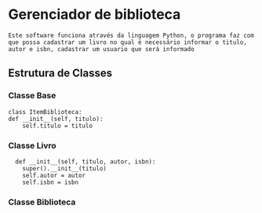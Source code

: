 # Gerenciador de biblioteca 
    Este software funciona através da linguagem Python, o programa faz com que possa cadastrar um livro no qual é necessário informar o titulo, autor e isbn, cadastrar um usuario que será informado 
## Estrutura de Classes


### Classe Base
    class ItemBiblioteca:
    def __init__(self, titulo):
        self.titulo = titulo

### Classe Livro
      def __init__(self, titulo, autor, isbn):
        super().__init__(titulo)
        self.autor = autor
        self.isbn = isbn

### Classe Biblioteca
